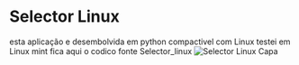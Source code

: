 # Selector Linux
esta aplicação e desembolvida em python compactivel com Linux testei em Linux mint fica aqui o codico fonte 
Selector_linux
![Selector Linux Capa](https://github.com/joeldevportugal/Slector_linux/assets/135770029/545df269-5253-477f-b86d-a78222a31f98)

